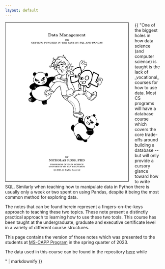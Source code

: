 ```yaml
---
layout: default
---
```



<div style="clear: both;">
  <div style="float: left; margin-right 5px; margin-right: 20px;">
    <img style="border: 1px solid black;" src="/images/dm_cover.png" width="400">
  </div>
  <div>
{{ "One of the biggest holes in how data science (and computer science) is taught is the lack of _vocational_ courses for how to use data. Most CS programs will have a database course which covers the core trade-offs around building a database -- but will only provide a cursory glance toward how to write SQL. Similarly when teaching how to manipulate data in Python there is usually only a week or two spent on using Pandas, despite it being the most common method for exploring data.

The notes that can be found herein represent a fingers-on-the-keys approach to teaching these two topics. These note present a distinctly practical approach to learning how to use these two tools. This course has been taught at the undergraduate, graduate and executive certificate level in a variety of different course structures.

This page contains the version of those notes which was presented to the students at [MS-CAPP Program](https://capp.uchicago.edu/) in the spring quarter of 2023.

The data used in this course can be found in the repository [here](https://github.com/NickRoss/sql-data) while 

" | markdownify }}
  </div>
</div>


<p style="margin-bottom:100cm;"></p>